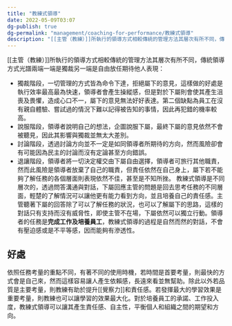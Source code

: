 ```yaml
---
title: "教練式領導"
date: 2022-05-09T03:07
dg-publish: true
dg-permalink: "management/coaching-for-performance/教練式領導"
description: "[[主管（教練）]]所執行的領導方式相較傳統的管理方法其層次有所不同，傳統領導方式光譜兩端一端是獨裁另一端是自由放任期待他人表現..."
---
```



[[主管（教練）]]所執行的領導方式相較傳統的管理方法其層次有所不同，傳統領導方式光譜兩端一端是獨裁另一端是自由放任期待他人表現：
- 獨裁階段，一切管理的方式皆為命令下達，拒絕屬下的意見，這樣做的好處是執行效率最高最為快速，領導者會產生操縱感，但是對於下屬則會使其產生沮喪及畏懼，造成心口不一，屬下的意見無法好好表達。第二個缺點為員工在沒有親自體驗、嘗試過的情況下難以記得被告知的事情，因此再犯錯的機率較高。
- 說服階段，領導者說明自己的想法，企圖說服下屬，最終下屬的意見依然不會被聽見，因此其影響與獨裁並無太大差別。
- 討論階段，透過討論方向並不一定是如同領導者所期待的方向，然而風險卻會有可能因為民主的討論而沒有定論甚至方向錯誤。
- 退讓階段，領導者將一切決定權交由下屬自由選擇，領導者可旅行其他職責，然而此風險是領導者放棄了自己的職責，但責任依然在自己身上，屬下若不能夠了解任務的各個層面則表現依然不佳，甚至是不知所挫。
教練式領導是不同層次的，透過問答溝通與對話，下屬回應主管的問題是回去思考任務的不同層面，輕楚的了解情況可以讓他更有能力看到方向，並且培養自己的責任感。主管聽著下屬的回答除了可以了解任務的狀況，也可以了解屬下的思路，這樣的對話只有支持而沒有威脅性，即使主管不在場，下屬依然可以獨立行動。領導者的任務是**完成工作及培養員工**，教練式領導的過程是自然而然的對話，不會有壓迫感或是不平等感，因而能夠有滲透性。

## 好處
依照任務考量的重點不同，有著不同的使用時機，若時間是首要考量，則最快的方式會是自己來，然而這樣容易讓人產生依賴感，長遠來看並無幫助。除此以外若品質是主要考量，則教練有助於提升[[覺察力]]和責任感。若發揮最大的學習效果是重要考量，則教練也可以讓學習的效果最大化。對於培養員工的承諾、工作投入度，教練式領導可以讓其產生責任感、自主性，平衡個人和組織之間的期望和方向。